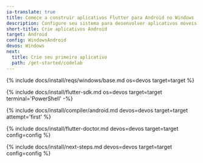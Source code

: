 ```yaml
---
ia-translate: true
title: Comece a construir aplicativos Flutter para Android no Windows
description: Configure seu sistema para desenvolver aplicativos móveis Flutter no Windows.
short-title: Crie aplicativos Android
target: Android
config: WindowsAndroid
devos: Windows
next:
  title: Crie seu primeiro aplicativo
  path: /get-started/codelab
---
```


{% include docs/install/reqs/windows/base.md os=devos target=target %}

{% include docs/install/flutter-sdk.md os=devos target=target terminal='PowerShell' -%}

{% include docs/install/compiler/android.md devos=devos target=target attempt='first' %}

{% include docs/install/flutter-doctor.md devos=devos target=target config=config %}

{% include docs/install/next-steps.md devos=devos target=target config=config %}
